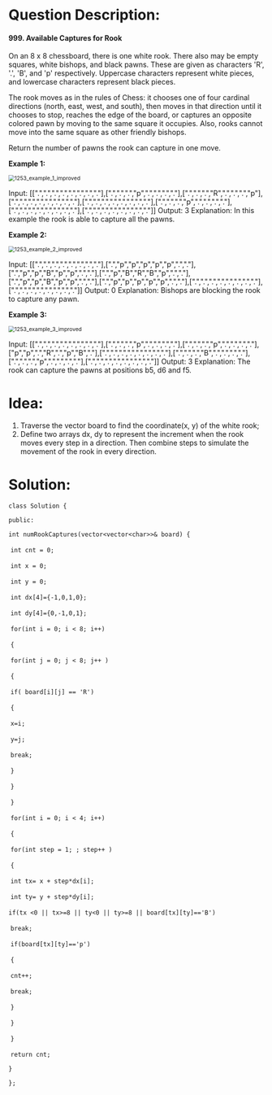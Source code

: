 # Question Description:

#### 999. Available Captures for Rook

On an 8 x 8 chessboard, there is one white rook.  There also may be empty squares, white bishops, and black pawns.  These are given as characters 'R', '.', 'B', and 'p' respectively. Uppercase characters represent white pieces, and lowercase characters represent black pieces.

The rook moves as in the rules of Chess: it chooses one of four cardinal directions (north, east, west, and south), then moves in that direction until it chooses to stop, reaches the edge of the board, or captures an opposite colored pawn by moving to the same square it occupies.  Also, rooks cannot move into the same square as other friendly bishops.

Return the number of pawns the rook can capture in one move.

**Example 1:**

<img src="G:\leetcode\leetcode_problem-solving-\problems\999. Available Captures for Rook\1253_example_1_improved.png" alt="1253_example_1_improved" style="zoom:75%;" />

Input: [[".",".",".",".",".",".",".","."],[".",".",".","p",".",".",".","."],[".",".",".","R",".",".",".","p"],[".",".",".",".",".",".",".","."],[".",".",".",".",".",".",".","."],[".",".",".","p",".",".",".","."],[".",".",".",".",".",".",".","."],[".",".",".",".",".",".",".","."]]
Output: 3
Explanation: 
In this example the rook is able to capture all the pawns.

**Example 2:**

<img src="G:\leetcode\leetcode_problem-solving-\problems\999. Available Captures for Rook\1253_example_2_improved.png" alt="1253_example_2_improved" style="zoom:75%;" />

Input: [[".",".",".",".",".",".",".","."],[".","p","p","p","p","p",".","."],[".","p","p","B","p","p",".","."],[".","p","B","R","B","p",".","."],[".","p","p","B","p","p",".","."],[".","p","p","p","p","p",".","."],[".",".",".",".",".",".",".","."],[".",".",".",".",".",".",".","."]]
Output: 0
Explanation: 
Bishops are blocking the rook to capture any pawn.

**Example 3:**

<img src="G:\leetcode\leetcode_problem-solving-\problems\999. Available Captures for Rook\1253_example_3_improved.png" alt="1253_example_3_improved" style="zoom:75%;" />

Input: [[".",".",".",".",".",".",".","."],[".",".",".","p",".",".",".","."],[".",".",".","p",".",".",".","."],["p","p",".","R",".","p","B","."],[".",".",".",".",".",".",".","."],[".",".",".","B",".",".",".","."],[".",".",".","p",".",".",".","."],[".",".",".",".",".",".",".","."]]
Output: 3
Explanation: 
The rook can capture the pawns at positions b5, d6 and f5.

# Idea:

1. Traverse the vector board to find the coordinate(x, y) of the white rook;
2. Define two arrays dx, dy to represent the increment when the rook moves every step in a direction. Then combine steps to simulate the movement of the rook in every direction.  

# Solution:

`class Solution {`

`public:`

  `int numRookCaptures(vector<vector<char>>& board) {`

​    `int cnt = 0;` 

​    `int x = 0;`

​    `int y = 0;`

​    `int dx[4]={-1,0,1,0};`

​    `int dy[4]={0,-1,0,1};`

​    `for(int i = 0; i < 8; i++)`

​    `{`

​      `for(int j = 0; j < 8; j++ )`

​      `{`

​        `if( board[i][j] == 'R')`

​        `{`

​          `x=i;`

​          `y=j;`

​          `break;`

​        `}`

​      `}`

​    `}`

​      `for(int i = 0; i < 4; i++)`

​     `{`

​       `for(int step = 1; ; step++ )`

​       `{`

​        `int tx= x + step*dx[i];`

​        `int ty= y + step*dy[i];`

​        `if(tx <0 || tx>=8 || ty<0 || ty>=8 || board[tx][ty]=='B')`

​          `break;`

​         `if(board[tx][ty]=='p')`

​        `{`

​          `cnt++;`

​          `break;`

​        `}`       



​       `}`

​     `}`    

​    `return cnt;`

  `}`

`};`